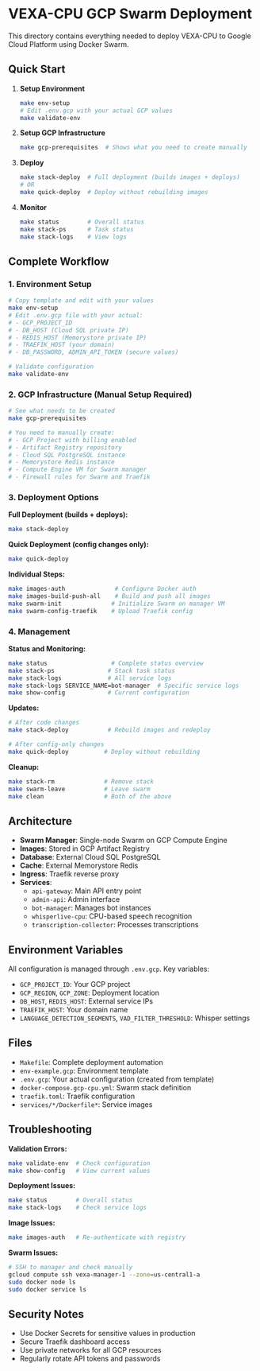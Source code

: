 # VEXA-CPU GCP Swarm Deployment

This directory contains everything needed to deploy VEXA-CPU to Google Cloud Platform using Docker Swarm.

## Quick Start

1. **Setup Environment**
   ```bash
   make env-setup
   # Edit .env.gcp with your actual GCP values
   make validate-env
   ```

2. **Setup GCP Infrastructure**
   ```bash
   make gcp-prerequisites  # Shows what you need to create manually
   ```

3. **Deploy**
   ```bash
   make stack-deploy  # Full deployment (builds images + deploys)
   # OR
   make quick-deploy  # Deploy without rebuilding images
   ```

4. **Monitor**
   ```bash
   make status        # Overall status
   make stack-ps      # Task status
   make stack-logs    # View logs
   ```

## Complete Workflow

### 1. Environment Setup
```bash
# Copy template and edit with your values
make env-setup
# Edit .env.gcp file with your actual:
# - GCP_PROJECT_ID
# - DB_HOST (Cloud SQL private IP)
# - REDIS_HOST (Memorystore private IP)
# - TRAEFIK_HOST (your domain)
# - DB_PASSWORD, ADMIN_API_TOKEN (secure values)

# Validate configuration
make validate-env
```

### 2. GCP Infrastructure (Manual Setup Required)
```bash
# See what needs to be created
make gcp-prerequisites

# You need to manually create:
# - GCP Project with billing enabled
# - Artifact Registry repository
# - Cloud SQL PostgreSQL instance
# - Memorystore Redis instance
# - Compute Engine VM for Swarm manager
# - Firewall rules for Swarm and Traefik
```

### 3. Deployment Options

**Full Deployment (builds + deploys):**
```bash
make stack-deploy
```

**Quick Deployment (config changes only):**
```bash
make quick-deploy
```

**Individual Steps:**
```bash
make images-auth              # Configure Docker auth
make images-build-push-all    # Build and push all images
make swarm-init              # Initialize Swarm on manager VM
make swarm-config-traefik    # Upload Traefik config
```

### 4. Management

**Status and Monitoring:**
```bash
make status                  # Complete status overview
make stack-ps               # Stack task status
make stack-logs             # All service logs
make stack-logs SERVICE_NAME=bot-manager  # Specific service logs
make show-config            # Current configuration
```

**Updates:**
```bash
# After code changes
make stack-deploy           # Rebuild images and redeploy

# After config-only changes
make quick-deploy          # Deploy without rebuilding
```

**Cleanup:**
```bash
make stack-rm              # Remove stack
make swarm-leave           # Leave swarm
make clean                 # Both of the above
```

## Architecture

- **Swarm Manager**: Single-node Swarm on GCP Compute Engine
- **Images**: Stored in GCP Artifact Registry
- **Database**: External Cloud SQL PostgreSQL
- **Cache**: External Memorystore Redis
- **Ingress**: Traefik reverse proxy
- **Services**: 
  - `api-gateway`: Main API entry point
  - `admin-api`: Admin interface
  - `bot-manager`: Manages bot instances
  - `whisperlive-cpu`: CPU-based speech recognition
  - `transcription-collector`: Processes transcriptions

## Environment Variables

All configuration is managed through `.env.gcp`. Key variables:

- `GCP_PROJECT_ID`: Your GCP project
- `GCP_REGION`, `GCP_ZONE`: Deployment location
- `DB_HOST`, `REDIS_HOST`: External service IPs
- `TRAEFIK_HOST`: Your domain name
- `LANGUAGE_DETECTION_SEGMENTS`, `VAD_FILTER_THRESHOLD`: Whisper settings

## Files

- `Makefile`: Complete deployment automation
- `env-example.gcp`: Environment template
- `.env.gcp`: Your actual configuration (created from template)
- `docker-compose.gcp-cpu.yml`: Swarm stack definition
- `traefik.toml`: Traefik configuration
- `services/*/Dockerfile*`: Service images

## Troubleshooting

**Validation Errors:**
```bash
make validate-env  # Check configuration
make show-config   # View current values
```

**Deployment Issues:**
```bash
make status        # Overall status
make stack-logs    # Check service logs
```

**Image Issues:**
```bash
make images-auth   # Re-authenticate with registry
```

**Swarm Issues:**
```bash
# SSH to manager and check manually
gcloud compute ssh vexa-manager-1 --zone=us-central1-a
sudo docker node ls
sudo docker service ls
```

## Security Notes

- Use Docker Secrets for sensitive values in production
- Secure Traefik dashboard access
- Use private networks for all GCP resources
- Regularly rotate API tokens and passwords 